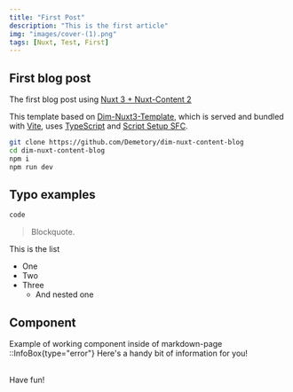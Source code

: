 ```yaml
---
title: "First Post"
description: "This is the first article"
img: "images/cover-(1).png"
tags: [Nuxt, Test, First]
---
```


## First blog post

The first blog post using [Nuxt 3 + Nuxt-Content 2](https://content.nuxtjs.org/)

This template based on [Dim-Nuxt3-Template](https://github.com/Demetory/dim-nuxt3-template), which is served and bundled with [Vite](https://vitejs.dev/), uses [TypeScript](https://www.typescriptlang.org/) and [Script Setup SFC](https://vuejs.org/api/sfc-script-setup.html).

```bash
git clone https://github.com/Demetory/dim-nuxt-content-blog
cd dim-nuxt-content-blog
npm i
npm run dev
```

## Typo examples

```bash
code
```

> Blockquote.

This is the list

- One
- Two
- Three
  - And nested one

## Component

Example of working component inside of markdown-page
::InfoBox{type="error"}
Here's a handy bit of information for you!
<br/><br/>

Have fun!
